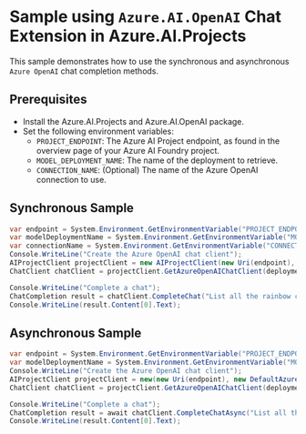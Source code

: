 # Sample using `Azure.AI.OpenAI` Chat Extension in Azure.AI.Projects

This sample demonstrates how to use the synchronous and asynchronous `Azure OpenAI` chat completion methods.

## Prerequisites

- Install the Azure.AI.Projects and Azure.AI.OpenAI package.
- Set the following environment variables:
  - `PROJECT_ENDPOINT`: The Azure AI Project endpoint, as found in the overview page of your Azure AI Foundry project.
  - `MODEL_DEPLOYMENT_NAME`: The name of the deployment to retrieve.
  - `CONNECTION_NAME`: (Optional) The name of the Azure OpenAI connection to use.

## Synchronous Sample

```C# Snippet:AI_Projects_AzureOpenAIChatSync
var endpoint = System.Environment.GetEnvironmentVariable("PROJECT_ENDPOINT");
var modelDeploymentName = System.Environment.GetEnvironmentVariable("MODEL_DEPLOYMENT_NAME");
var connectionName = System.Environment.GetEnvironmentVariable("CONNECTION_NAME");
Console.WriteLine("Create the Azure OpenAI chat client");
AIProjectClient projectClient = new AIProjectClient(new Uri(endpoint), new DefaultAzureCredential());
ChatClient chatClient = projectClient.GetAzureOpenAIChatClient(deploymentName: modelDeploymentName, connectionName: connectionName, apiVersion: null);

Console.WriteLine("Complete a chat");
ChatCompletion result = chatClient.CompleteChat("List all the rainbow colors");
Console.WriteLine(result.Content[0].Text);
```

## Asynchronous Sample
```C# Snippet:AI_Projects_AzureOpenAIChatAsync
var endpoint = System.Environment.GetEnvironmentVariable("PROJECT_ENDPOINT");
var modelDeploymentName = System.Environment.GetEnvironmentVariable("MODEL_DEPLOYMENT_NAME");
Console.WriteLine("Create the Azure OpenAI chat client");
AIProjectClient projectClient = new(new Uri(endpoint), new DefaultAzureCredential());
ChatClient chatClient = projectClient.GetAzureOpenAIChatClient(deploymentName: modelDeploymentName, connectionName: null, apiVersion: null);

Console.WriteLine("Complete a chat");
ChatCompletion result = await chatClient.CompleteChatAsync("List all the rainbow colors");
Console.WriteLine(result.Content[0].Text);
```
